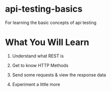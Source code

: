 # api-testing-basics
For learning the basic concepts of api testing

# What You Will Learn
1. Understand what REST is

2. Get to know HTTP Methods

3. Send some requests & view the response data 

4. Experiment a little more 
